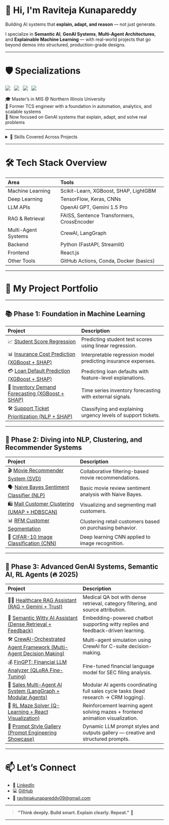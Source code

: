 

# 👋 Hi, I'm Raviteja Kunapareddy

Building AI systems that **explain, adapt, and reason** — not just generate.

I specialize in **Semantic AI**, **GenAI Systems**, **Multi-Agent Architectures**, and **Explainable Machine Learning** — with real-world projects that go beyond demos into structured, production-grade designs.

---

# 🛡️ Specializations

<p>
  <img src="https://img.shields.io/badge/ML-End_to_End-green?style=flat-square"/>&nbsp;&nbsp;
  <img src="https://img.shields.io/badge/NLP-Structured_Text-blue?style=flat-square"/>&nbsp;&nbsp;
  <img src="https://img.shields.io/badge/GenAI-RAG_+_Agents-purple?style=flat-square"/>&nbsp;&nbsp;
  <img src="https://img.shields.io/badge/Explainability-SHAP_Deep-orange?style=flat-square"/>
</p>

🎓 Master’s in MIS @ Northern Illinois University  
💼 Former TCS engineer with a foundation in automation, analytics, and scalable systems  
🚀 Now focused on GenAI systems that explain, adapt, and solve real problems

---

<details>
<summary>🧠 Skills Covered Across Projects</summary>

- ✅ Machine Learning (XGBoost, SHAP Explainability)
- ✅ Deep Learning (CNNs, Fine-tuning LLMs with QLoRA)
- ✅ Semantic Search (Sentence Transformers, FAISS)
- ✅ RAG Systems (Dense + Filtered Retrieval Pipelines)
- ✅ Multi-Agent Coordination (CrewAI, LangGraph)
- ✅ RL Agents (Q-Learning, Policy Extraction, Visualization)
- ✅ Frontend Integrations (React + LLM APIs)
- ✅ Prompt Engineering Playgrounds

</details>

---

# 🛠️ Tech Stack Overview

| Area | Tools |
|:-----|:------|
| Machine Learning | Scikit-Learn, XGBoost, SHAP, LightGBM |
| Deep Learning | TensorFlow, Keras, CNNs |
| LLM APIs | OpenAI GPT, Gemini 1.5 Pro |
| RAG & Retrieval | FAISS, Sentence Transformers, CrossEncoder |
| Multi-Agent Systems | CrewAI, LangGraph |
| Backend | Python (FastAPI, Streamlit) |
| Frontend | React.js |
| Other Tools | GitHub Actions, Conda, Docker (basics) |

---

# 🧩 My Project Portfolio

---

## 📚 Phase 1: Foundation in Machine Learning

| Project | Description |
|:--------|:------------|
| 📈 [Student Score Regression](./student-score-regression.md) | Predicting student test scores using linear regression. |
| 📊 [Insurance Cost Prediction (XGBoost + SHAP)](./insurance-cost-xgboost.md) | Interpretable regression model predicting insurance expenses. |
| 💳 [Loan Default Prediction (XGBoost + SHAP)](./loan-default-prediction-shap.md) | Predicting loan defaults with feature-level explanations. |
| 🛒 [Inventory Demand Forecasting (XGBoost + SHAP)](./inventory-demand-forecasting-shap.md) | Time series inventory forecasting with external signals. |
| 🛠️ [Support Ticket Prioritization (NLP + SHAP)](./support-ticket-priority-nlp.md) | Classifying and explaining urgency levels of support tickets. |

---

## 🧠 Phase 2: Diving into NLP, Clustering, and Recommender Systems

| Project | Description |
|:--------|:------------|
| 🎬 [Movie Recommender System (SVD)](./movie-recommender-svd.md) | Collaborative filtering-based movie recommendations. |
| 🗣️ [Naive Bayes Sentiment Classifier (NLP)](./naive-bayes-sentiment-nlp.md) | Basic movie review sentiment analysis with Naive Bayes. |
| 🛍️ [Mall Customer Clustering (UMAP + HDBSCAN)](./mall-customer-clustering.md) | Visualizing and segmenting mall customers. |
| 📊 [RFM Customer Segmentation](./rfm-customer-segmentation.md) | Clustering retail customers based on purchasing behavior. |
| 🧪 [CIFAR-10 Image Classification (CNN)](./cifar10-image-classification-cnn.md) | Deep learning CNN applied to image recognition. |

---

## 🚀 Phase 3: Advanced GenAI Systems, Semantic AI, RL Agents (🔥 2025)

| Project | Description |
|:--------|:------------|
| 🧑‍⚕️ [Healthcare RAG Assistant (RAG + Gemini + Trust)](./rag-healthcare-assistant.md) | Medical QA bot with dense retrieval, category filtering, and source attribution. |
| 🤖 [Semantic Witty AI Assistant (Dense Retrieval + Feedback)](./semantic-witty-ai-assistant.md) | Embedding-powered chatbot supporting witty replies and feedback-driven learning. |
| 🛠️ [CrewAI-Orchestrated Agent Framework (Multi-Agent Decision Making)](./CrewAI-Orchestrated-Agent-Framework.md) | Multi-agent simulation using CrewAI for C-suite decision-making. |
| 💰 [FinGPT: Financial LLM Analyzer (QLoRA Fine-Tuning)](./fingpt-financial-llm-analyzer.md) | Fine-tuned financial language model for SEC filing analysis. |
| 🎯 [Sales Multi-Agent AI System (LangGraph + Modular Agents)](./Sales-Multi-Agent-AI.md) | Modular AI agents coordinating full sales cycle tasks (lead research → CRM logging). |
| 🧩 [RL Maze Solver (Q-Learning + React Visualization)](./rl-maze-solver.md) | Reinforcement learning agent solving mazes + frontend animation visualization. |
| 🎨 [Prompt Style Gallery (Prompt Engineering Showcase)](./prompt-style-gallery.md) | Dynamic LLM prompt styles and outputs gallery — creative and structured prompts. |

---

# 📫 Let’s Connect

- 💼 [LinkedIn](https://www.linkedin.com/in/ravi-kunapareddy/)  
- 💻 [GitHub](https://github.com/RaviKunapareddy)  
- 📧 [ravitejakunapareddy09@gmail.com](mailto:ravitejakunapareddy09@gmail.com)

---

> **"Think deeply. Build smart. Explain clearly. Repeat."** 🚀

---
